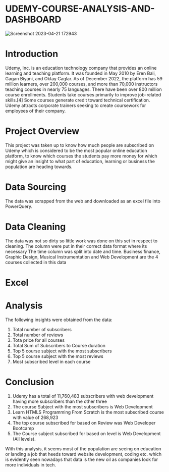 # UDEMY-COURSE-ANALYSIS-AND-DASHBOARD
![Screenshot 2023-04-21 172943](https://user-images.githubusercontent.com/115046602/233700289-94b1c6ed-11a7-4e7e-8fbe-8634b6ceb5f9.png)


# Introduction
Udemy, Inc. is an education technology company that provides an online learning and teaching platform. It was founded in May 2010 by Eren Bali, Gagan Biyani, and Oktay Caglar.
As of December 2022, the platform has 59 million learners, over 200,000 courses, and more than 70,000 instructors teaching courses in nearly 75 languages. There have been over 800 million course enrollments. Students take courses primarily to improve job-related skills.[4] Some courses generate credit toward technical certification. Udemy attracts corporate trainers seeking to create coursework for employees of their company.

# Project Overview
This project was taken up to know how much people are subscribed on Udemy which is considered to be the most popular online education platform, to know which courses the students pay more money for which might give an insight to what part of education, learning or business the population are heading towards. 

# Data Sourcing 
The data was scrapped from the web and downloaded as an excel file into PowerQuery. 

# Data Cleaning
The data was not so dirty so little work was done on this set in respect to cleaning. The column were put in their correct data format where its necessary The time column was split into date and time. Business finance, Graphic Design, Musical Instrumentation and Web Development are the 4 courses collected in this data

# Excel
# Analysis
The following insights were obtained from the data:
1. Total number of subscribers
2. Total number of reviews
3. Tota price for all courses
4. Total Sum of Subscribers to Course duration
5. Top 5 course subject with the most subscribers
6. Top 5 course subject with the most reviews
7. Most subscribed level in each course

# Conclusion
1. Udemy has a total of 11,760,483 subscribers with web development having more subscribers than the other three
2. The course Subject with the most subscribers is Web Development
3. Learn HTMLS Programming From Scratch is the most subscribed course
 with value of 268,923
4. The top course subscribed for based on Review was Web Developer Bootcamp
5. The Course subject subscribed for based on level is Web Development (All levels).

With this analysis, it seems most of the population are seeing on education or landing a job that heeds toward website development, coding etc. which is evidently seen nowadays that data is the new oil as companies look for more individuals in tech.



